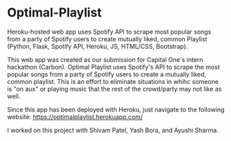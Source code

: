 # Optimal-Playlist
Heroku-hosted web app uses Spotify API to scrape most popular songs from a party of Spotify users to create mutually liked, common Playlist (Python, Flask, Spotify API, Heroku, JS, HTML/CSS, Bootstrap).


This web app was created as our submission for Capital One's intern hackathon (Carbon). Optimal Playlist uses Spotify's API to scrape the most popular songs from a party of Spotify users to create a mutually liked, common playlist. This is an effort to eliminate situations in whihc someone is "on aux" or playing music that the rest of the crowd/party may not like as well. 

Since this app has been deployed with Heroku, just navigate to the following website: https://optimalplaylist.herokuapp.com/

I worked on this project with Shivam Patel, Yash Bora, and Ayushi Sharma.
